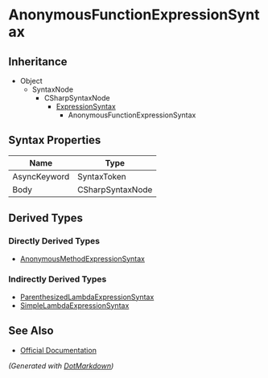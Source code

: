 # AnonymousFunctionExpressionSyntax

## Inheritance

* Object
  * SyntaxNode
    * CSharpSyntaxNode
      * [ExpressionSyntax](ExpressionSyntax.md)
        * AnonymousFunctionExpressionSyntax

## Syntax Properties

| Name         | Type             |
| ------------ | ---------------- |
| AsyncKeyword | SyntaxToken      |
| Body         | CSharpSyntaxNode |

## Derived Types

### Directly Derived Types

* [AnonymousMethodExpressionSyntax](AnonymousMethodExpressionSyntax.md)

### Indirectly Derived Types

* [ParenthesizedLambdaExpressionSyntax](ParenthesizedLambdaExpressionSyntax.md)
* [SimpleLambdaExpressionSyntax](SimpleLambdaExpressionSyntax.md)

## See Also

* [Official Documentation](https://docs.microsoft.com/en-us/dotnet/api/microsoft.codeanalysis.csharp.syntax.anonymousfunctionexpressionsyntax)


*\(Generated with [DotMarkdown](http://github.com/JosefPihrt/DotMarkdown)\)*